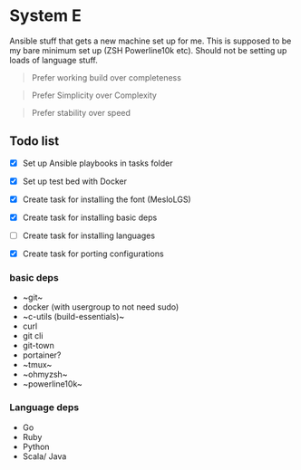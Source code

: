 # System E

Ansible stuff that gets a new machine set up for me. This is supposed to be my bare minimum set up (ZSH Powerline10k etc). Should not be setting up loads of language stuff.

> Prefer working build over completeness

> Prefer Simplicity over Complexity

> Prefer stability over speed

## Todo list
- [x] Set up Ansible playbooks in tasks folder
- [x] Set up test bed with Docker
- [x] Create task for installing the font (MesloLGS)
- [x] Create task for installing basic deps
- [ ] Create task for installing languages
- [x] Create task for porting configurations


### basic deps
- ~git~
- docker (with usergroup to not need sudo)
- ~c-utils (build-essentials)~
- curl
- git cli
- git-town
- portainer?
- ~tmux~
- ~ohmyzsh~
- ~powerline10k~


### Language deps
- Go
- Ruby
- Python
- Scala/ Java

